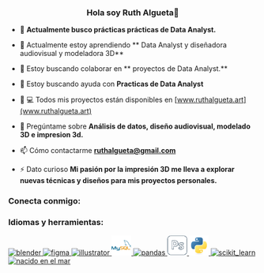 
<h3 align="center">Hola soy Ruth Algueta👋</h3>

- 🔭  **Actualmente busco prácticas prácticas de Data Analyst.**

- 🌱 Actualmente estoy aprendiendo ** Data Analyst y diseñadora audiovisual y modeladora 3D**

- 👯 Estoy buscando colaborar en ** proyectos de Data Analyst.**

- 🤝 Estoy buscando ayuda con **Practicas de Data Analyst**

- 👨‍ 💻 Todos mis proyectos están disponibles en [www.ruthalgueta.art](www.ruthalgueta.art)

- 💬 Pregúntame sobre **Análisis de datos, diseño audiovisual, modelado 3D e impresion 3d.**

- 📫 Cómo contactarme **ruthalgueta@gmail.com**

- ⚡ Dato curioso **Mi pasión por la impresión 3D me lleva a explorar nuevas técnicas y diseños para mis proyectos personales.**

<h3 align="left">Conecta conmigo:</ h3>
<p align="left">
</p>

<h3 align="left">Idiomas y herramientas:</h3>
<p align="left"> <a href="https://www.blender.org/" target="_blank" rel="noreferrer"> <img src="https://download.blender.org/ branding/community/blender_community_badge_white.svg" alt="blender" width="40" height="40"/> </a> <a href="https://www.figma.com/" target="_blank" rel="noreferrer"> <img src="https://www.vectorlogo.zone/logos/figma/figma-icon.svg" alt="figma" width="40" height="40"/> </ a> <a href="https://www.adobe.com/in/products/illustrator.html" target="_blank" rel="noreferrer"> <img src="https://www.vectorlogo.zone /logos/adobe_illustrator/adobe_illustrator-icon.svg" alt="illustrator" width="40" height="40"/> </a> <a href="https://www.mysql.com/" target= "_blank" rel="noreferrer"> <img src="https://raw.githubusercontent.com/devicons/devicon/master/icons/mysql/mysql-original-wordmark.svg" alt="mysql" width=" 40" altura="40"/> </a> <a href="https://pandas.pydata.org/" target="_blank" rel="noreferrer"> <img src="https://raw .githubusercontent.com/devicons/devicon/2ae2a900d2f041da66e950e4d48052658d850630/icons/pandas/pandas-original.svg" alt="pandas" width="40" height="40"/> </a> <a href="https:/ /www.photoshop.com/en" target="_blank" rel="noreferrer"> <img src="https://raw.githubusercontent.com/devicons/devicon/master/icons/photoshop/photoshop-line.svg " alt="photoshop" width="40" height="40"/> </a> <a href="https://www.python.org" target="_blank" rel="noreferrer"> <img src="https://raw.githubusercontent.com/devicons/devicon/master/icons/python/python-original.svg" alt="python" width="40" height="40"/> </a> <a href="https://scikit-learn.org/" target="_blank" rel="noreferrer"> <img src="https://upload.wikimedia.org/wikipedia/commons/0/05/ Scikit_learn_logo_small.svg" alt="scikit_learn" width="40" height="40"/> </a> <a href="https://seaborn.pydata.org/" target="_blank" rel="noreferrer "> <img src="https://seaborn.pydata.org/_images/logo-mark-lightbg.svg" alt="nacido en el mar" ancho="40" alto="40"/> </a> </p>



